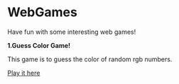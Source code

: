 # WebGames

Have fun with some interesting web games!

**1.Guess Color Game!**

This game is to guess the color of random rgb numbers. 

[Play it here](http://web.cse.ohio-state.edu/~li.8706/WebGames/ColorGame/)
